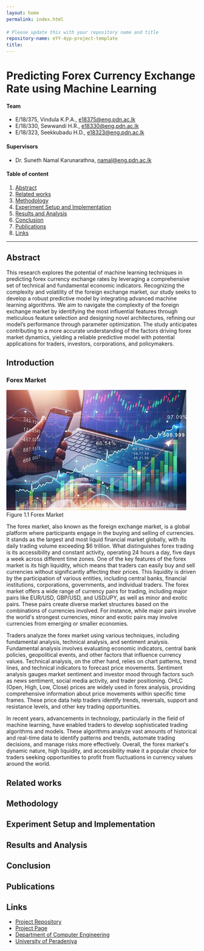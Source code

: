 ```yaml
---
layout: home
permalink: index.html

# Please update this with your repository name and title
repository-name: eYY-4yp-project-template
title:
---
```


[comment]: # "This is the standard layout for the project, but you can clean this and use your own template"

# Predicting Forex Currency Exchange Rate using Machine Learning

#### Team

- E/18/375, Vindula K.P.A., [e18375@eng.pdn.ac.lk](mailto:e18375@eng.pdn.ac.lk)
- E/18/330, Sewwandi H.R., [e18330@eng.pdn.ac.lk](mailto:e18330@eng.pdn.ac.lk)
- E/18/323, Seekkubadu H.D., [e18323@eng.pdn.ac.lk](mailto:e18323@eng.pdn.ac.lk)

#### Supervisors

- Dr. Suneth Namal Karunarathna, [namal@eng.pdn.ac.lk](mailto:namal@eng.pdn.ac.lk)


#### Table of content

1. [Abstract](#abstract)
2. [Related works](#related-works)
3. [Methodology](#methodology)
4. [Experiment Setup and Implementation](#experiment-setup-and-implementation)
5. [Results and Analysis](#results-and-analysis)
6. [Conclusion](#conclusion)
7. [Publications](#publications)
8. [Links](#links)

---

<!-- 
DELETE THIS SAMPLE before publishing to GitHub Pages !!!
This is a sample image, to show how to add images to your page. To learn more options, please refer [this](https://projects.ce.pdn.ac.lk/docs/faq/how-to-add-an-image/)
![Sample Image](./images/sample.png) 
-->


## Abstract


This research explores the potential of machine learning techniques in predicting forex currency exchange rates by leveraging a comprehensive set of technical and fundamental economic indicators. Recognizing the complexity and volatility of the foreign exchange market, our study seeks to develop a robust predictive model by integrating advanced machine learning algorithms. We aim to navigate the complexity of the foreign exchange market by identifying the most influential features through meticulous feature selection and designing novel architectures, refining our model’s performance through parameter optimization. The study anticipates contributing to a more accurate understanding of the factors driving forex market dynamics, yielding a reliable predictive model with potential applications for traders, investors, corporations, and policymakers.

##  Introduction 
 ### Forex Market
 ![Forex Market](./images/forex.jpg)
 Figure 1.1 Forex Market

The forex market, also known as the foreign exchange market, is a global platform where participants engage in the buying and selling of currencies. It stands as the largest and most liquid financial market globally, with its daily trading volume exceeding $6 trillion. What distinguishes forex trading is its accessibility and constant activity, operating 24 hours a day, five days a week across different time zones. One of the key features of the forex market is its high liquidity, which means that traders can easily buy and sell currencies without significantly affecting their prices. This liquidity is driven by the participation of various entities, including central banks, financial institutions, corporations, governments, and individual traders. The forex market offers a wide range of currency pairs for trading, including major pairs like EUR/USD, GBP/USD, and USD/JPY, as well as minor and exotic pairs. These pairs create diverse market structures based on the combinations of currencies involved. For instance, while major pairs involve the world's strongest currencies, minor and exotic pairs may involve currencies from emerging or smaller economies.

Traders analyze the forex market using various techniques, including fundamental analysis, technical analysis, and sentiment analysis. Fundamental analysis involves evaluating economic indicators, central bank policies, geopolitical events, and other factors that influence currency values. Technical analysis, on the other hand, relies on chart patterns, trend lines, and technical indicators to forecast price movements. Sentiment analysis gauges market sentiment and investor mood through factors such as news sentiment, social media activity, and trader positioning. OHLC (Open, High, Low, Close) prices are widely used in forex analysis, providing comprehensive information about price movements within specific time frames. These price data help traders identify trends, reversals, support and resistance levels, and other key trading opportunities.

In recent years, advancements in technology, particularly in the field of machine learning, have enabled traders to develop sophisticated trading algorithms and models. These algorithms analyze vast amounts of historical and real-time data to identify patterns and trends, automate trading decisions, and manage risks more effectively. Overall, the forex market's dynamic nature, high liquidity, and accessibility make it a popular choice for traders seeking opportunities to profit from fluctuations in currency values around the world.

## Related works

## Methodology

## Experiment Setup and Implementation

## Results and Analysis

## Conclusion

## Publications
[//]: # "Note: Uncomment each once you uploaded the files to the repository"

<!-- 1. [Semester 7 report](./) -->
<!-- 2. [Semester 7 slides](./) -->
<!-- 3. [Semester 8 report](./) -->
<!-- 4. [Semester 8 slides](./) -->
<!-- 5. Author 1, Author 2 and Author 3 "Research paper title" (2021). [PDF](./). -->


## Links

[//]: # ( NOTE: EDIT THIS LINKS WITH YOUR REPO DETAILS )

- [Project Repository](https://github.com/cepdnaclk/repository-name)
- [Project Page](https://cepdnaclk.github.io/repository-name)
- [Department of Computer Engineering](http://www.ce.pdn.ac.lk/)
- [University of Peradeniya](https://eng.pdn.ac.lk/)

[//]: # "Please refer this to learn more about Markdown syntax"
[//]: # "https://github.com/adam-p/markdown-here/wiki/Markdown-Cheatsheet"
